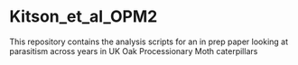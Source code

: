 # Kitson_et_al_OPM2
This repository contains the analysis scripts for an in prep paper looking at parasitism across years in UK Oak Processionary Moth caterpillars
